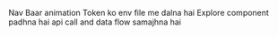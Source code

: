  Nav Baar animation
 Token ko env file me dalna hai
 Explore component padhna hai
 api call and data flow samajhna hai
 